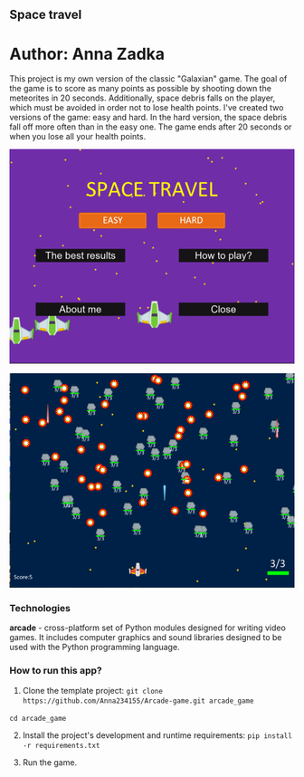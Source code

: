 ## Space travel
# Author: Anna Zadka

This project is my own version of the classic "Galaxian" game. The goal of the game is to score as many points as possible by shooting down the meteorites in 20 seconds. Additionally, space debris falls on the player, which must be avoided in order not to lose health points. I've created two versions of the game: easy and hard. In the hard version, the space debris fall off more often than in the easy one. The game ends after 20 seconds or when you lose all your health points.

![image](/IMAGES/menu.png)

![image](/IMAGES/easy.png)

### Technologies
**arcade** - cross-platform set of Python modules designed for writing video games. It includes computer graphics and sound libraries designed to be used with the Python programming language.

### How to run this app?
1. Clone the template project: 
`git clone  https://github.com/Anna234155/Arcade-game.git arcade_game`

  `cd arcade_game`

2. Install the project's development and runtime requirements:
`pip install -r requirements.txt`

3. Run the game.
